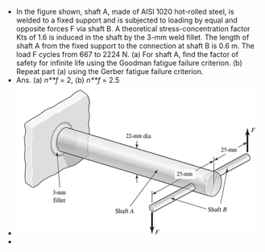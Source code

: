- In the figure shown, shaft A, made of AISI 1020 hot-rolled steel, is welded to a fixed support and is subjected to loading by equal and opposite forces F via shaft B. A theoretical stress-concentration factor Kts of 1.6 is induced in the shaft by the 3-mm weld fillet. The length of shaft A from the fixed support to the connection at shaft B is 0.6 m. The load F cycles from 667 to 2224 N.
  (a) For shaft A, find the factor of safety for infinite life using the Goodman fatigue
  failure criterion.
  (b) Repeat part (a) using the Gerber fatigue failure criterion.
- Ans. (a) *n**f* = 2, (b) *n**f* = 2.5
- ![Picture1-3.png](../assets/Picture1-3_1677834082461_0.png)
-